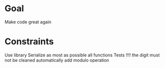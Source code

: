 # Goal

Make code great again

# Constraints

Use library
Serialize as most as possible all functions
Tests !!!!
the digit must not be cleaned automatically
add modulo operation